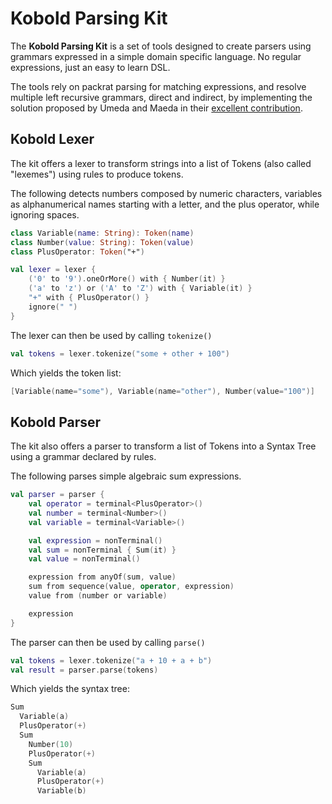 # Kobold Parsing Kit

The **Kobold Parsing Kit** is a set of tools designed to create parsers using grammars expressed in a simple domain specific language. No regular expressions, just an easy to learn DSL.

The tools rely on packrat parsing for matching expressions, and resolve multiple left recursive grammars, direct and indirect, by implementing the solution proposed by Umeda and Maeda in their [excellent contribution](https://www.jstage.jst.go.jp/article/ipsjjip/29/0/29_174/_pdf).

## Kobold Lexer

The kit offers a lexer to transform strings into a list of Tokens (also called "lexemes") using rules to produce tokens.

The following detects numbers composed by numeric characters, variables as alphanumerical names starting with a letter, and the plus operator, while ignoring spaces.

```kotlin
class Variable(name: String): Token(name)
class Number(value: String): Token(value)
class PlusOperator: Token("+")

val lexer = lexer {
    ('0' to '9').oneOrMore() with { Number(it) }
    ('a' to 'z') or ('A' to 'Z') with { Variable(it) }
    "+" with { PlusOperator() }
    ignore(" ")
}
```

The lexer can then be used by calling `tokenize()`

```kotlin
val tokens = lexer.tokenize("some + other + 100")
```

Which yields the token list:

```kotlin
[Variable(name="some"), Variable(name="other"), Number(value="100")]
```

## Kobold Parser

The kit also offers a parser to transform a list of Tokens into a Syntax Tree using a grammar declared by rules.

The following parses simple algebraic sum expressions.

```kotlin
val parser = parser {
    val operator = terminal<PlusOperator>()
    val number = terminal<Number>()
    val variable = terminal<Variable>()

    val expression = nonTerminal()
    val sum = nonTerminal { Sum(it) }
    val value = nonTerminal()

    expression from anyOf(sum, value)
    sum from sequence(value, operator, expression)
    value from (number or variable)

    expression
}
```

The parser can then be used by calling `parse()`

```kotlin
val tokens = lexer.tokenize("a + 10 + a + b")
val result = parser.parse(tokens)
```

Which yields the syntax tree:

```kotlin
Sum
  Variable(a)
  PlusOperator(+)
  Sum
    Number(10)
    PlusOperator(+)
    Sum
      Variable(a)
      PlusOperator(+)
      Variable(b)
```
